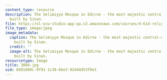 ```yaml
---
content_type: resource
description: The Selimiyye Mosque in Edirne - the most majestic central-domed Mosque
  built by Sinan.
file: https://ol-ocw-studio-app-qa.s3.amazonaws.com/courses/4-614-religious-architecture-and-islamic-cultures-fall-2002/b601800c9f911c386be3924d4d53f9e3_3004.jpg
file_type: image/jpeg
image_metadata:
  caption: The Selimiyye Mosque in Edirne - the most majestic central-domed Mosque
    built by Sinan.
  credit: ''
  image-alt: The Selimiyye Mosque in Edirne - the most majestic central-domed Mosque
    built by Sinan.
resourcetype: Image
title: 3004.jpg
uid: b601800c-9f91-1c38-6be3-924d4d53f9e3
---
```

